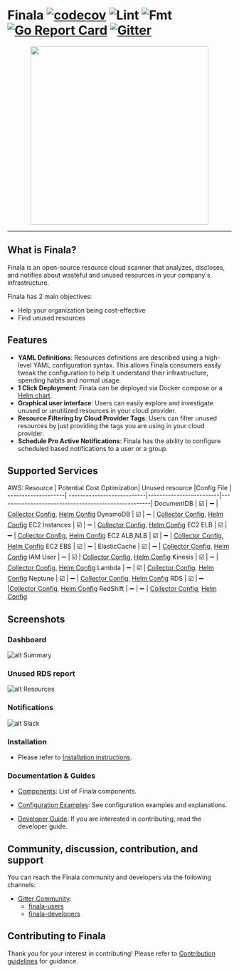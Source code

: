 # Finala [![codecov](https://codecov.io/gh/similarweb/finala/branch/master/graph/badge.svg)](https://codecov.io/gh/similarweb/finala) ![Lint](https://github.com/similarweb/finala/workflows/Lint/badge.svg) ![Fmt](https://github.com/similarweb/finala/workflows/Fmt/badge.svg) [![Go Report Card](https://goreportcard.com/badge/github.com/similarweb/finala)](https://goreportcard.com/report/github.com/similarweb/finala) [![Gitter](https://badges.gitter.im/similarweb-finala/community.svg)](https://gitter.im/similarweb-finala/community?utm_source=badge&utm_medium=badge&utm_campaign=pr-badge)
<p align="center">
    <img src="https://raw.githubusercontent.com/similarweb/finala/docs/update-readme-md/docs/images/logo.png" width="400">
</p>

---
## What is Finala?
Finala is an open-source resource cloud scanner that analyzes, discloses, and notifies about wasteful and unused resources in your company's infrastructure.

Finala has 2 main objectives:

* Help your organization being cost-effective
* Find unused resources

## Features
* **YAML Definitions**: Resources definitions are described using a high-level YAML configuration syntax. This allows Finala consumers easily tweak the configuration to help it understand their infrastructure, spending habits and normal usage.
* **1 Click Deployment**: Finala can be deployed via Docker compose or a [Helm chart](https://github.com/similarweb/finala-helm).
* **Graphical user interface**: Users can easily explore and investigate unused or unutilized resources in your cloud provider.
* **Resource Filtering by Cloud Provider Tags**: Users can filter unused resources by just providing the tags you are using in your cloud provider.
* **Schedule Pro Active Notifications**: Finala has the ability to configure scheduled based notifications to a user or a group. 

## Supported Services
AWS:
Resource            | Potential Cost Optimization| Unused resource         |Config File                                          |
--------------------| ---------------------------|-------------------------|-----------------------------------------------------|
DocumentDB          | :ballot_box_with_check:    | :heavy_minus_sign:      | [Collector Config](./configuration/collector.yaml#L28), [Helm Config](https://github.com/similarweb/finala-helm/blob/master/values.yaml#L130)
DynamoDB            | :ballot_box_with_check:    | :heavy_minus_sign:      | [Collector Config](./configuration/collector.yaml#L78), [Helm Config](https://github.com/similarweb/finala-helm/blob/master/values.yaml#L180)
EC2 Instances       | :ballot_box_with_check:    | :heavy_minus_sign:      | [Collector Config](./configuration/collector.yaml#L68), [Helm Config](https://github.com/similarweb/finala-helm/blob/master/values.yaml#L170)
EC2 ELB             | :ballot_box_with_check:    | :heavy_minus_sign:      | [Collector Config](./configuration/collector.yaml#L48), [Helm Config](https://github.com/similarweb/finala-helm/blob/master/values.yaml#L150)
EC2 ALB,NLB         | :ballot_box_with_check:    | :heavy_minus_sign:      | [Collector Config](./configuration/collector.yaml#L58), [Helm Config](https://github.com/similarweb/finala-helm/blob/master/values.yaml#L160)
EC2 EBS             | :ballot_box_with_check:    | :heavy_minus_sign: |
ElasticCache        | :ballot_box_with_check:    | :heavy_minus_sign:      | [Collector Config](./configuration/collector.yaml#L38), [Helm Config](https://github.com/similarweb/finala-helm/blob/master/values.yaml#L140)
IAM User            | :heavy_minus_sign:         | :ballot_box_with_check: | [Collector Config](./configuration/collector.yaml#L153), [Helm Config](https://github.com/similarweb/finala-helm/blob/master/values.yaml#L249)
Kinesis             | :ballot_box_with_check:    | :heavy_minus_sign:      | [Collector Config](./configuration/collector.yaml#L126), [Helm Config](https://github.com/similarweb/finala-helm/blob/master/values.yaml#L228)
Lambda              | :heavy_minus_sign:         | :ballot_box_with_check: | [Collector Config](./configuration/collector.yaml#L103), [Helm Config](https://github.com/similarweb/finala-helm/blob/master/values.yaml#L205)
Neptune             | :ballot_box_with_check:    | :heavy_minus_sign:      | [Collector Config](./configuration/collector.yaml#L113), [Helm Config](https://github.com/similarweb/finala-helm/blob/master/values.yaml#L215)
RDS                 | :ballot_box_with_check:    | :heavy_minus_sign:      |[Collector Config](./configuration/collector.yaml#L18), [Helm Config](https://github.com/similarweb/finala-helm/blob/master/values.yaml#L120)
RedShift            | :heavy_minus_sign:         | :heavy_minus_sign:      | [Collector Config](./configuration/collector.yaml#L142), [Helm Config](https://github.com/similarweb/finala-helm/blob/master/values.yaml#L244)

## **Screenshots**

### Dashboard
![alt Summary](https://raw.githubusercontent.com/similarweb/finala/docs/update-readme-md/docs/images/main-dashboard.png)

### Unused RDS report
![alt Resources](https://raw.githubusercontent.com/similarweb/finala/docs/update-readme-md/docs/images/resource.png)

### Notifications
![alt Slack](https://raw.githubusercontent.com/similarweb/finala/docs/update-readme-md/docs/images/slack.png)

### Installation
* Please refer to [Installation instructions](docs/install/index.md).

### Documentation & Guides
* [Components](./docs/components.md): List of Finala components.

* [Configuration Examples](./docs/configuration_examples/README.md): See configuration examples and explanations.
* [Developer Guide](./docs/developers/index.md):  If you are interested in contributing, read the developer guide.

## Community, discussion, contribution, and support

You can reach the Finala community and developers via the following channels:
* [Gitter Community](https://gitter.im/similarweb-finala/community):
    * [finala-users](https://gitter.im/similarweb-finala/users)
    * [finala-developers](https://gitter.im/similarweb-finala/developers)


## Contributing to Finala
Thank you for your interest in contributing! Please refer to [Contribution guidelines](./CONTRIBUTING.md) for guidance.